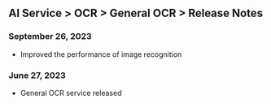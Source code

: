 ## AI Service > OCR > General OCR > Release Notes

### September 26, 2023
* Improved the performance of image recognition

### June 27, 2023
* General OCR service released